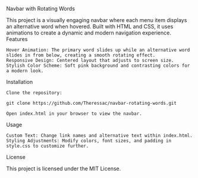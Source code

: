 Navbar with Rotating Words

This project is a visually engaging navbar where each menu item displays an alternative word when hovered. Built with HTML and CSS, it uses animations to create a dynamic and modern navigation experience.
Features

    Hover Animation: The primary word slides up while an alternative word slides in from below, creating a smooth rotating effect.
    Responsive Design: Centered layout that adjusts to screen size.
    Stylish Color Scheme: Soft pink background and contrasting colors for a modern look.

Installation

    Clone the repository:

    git clone https://github.com/Theressac/navbar-rotating-words.git

    Open index.html in your browser to view the navbar.


Usage

    Custom Text: Change link names and alternative text within index.html.
    Styling Adjustments: Modify colors, font sizes, and padding in style.css to customize further.

License

This project is licensed under the MIT License.
